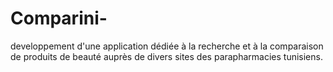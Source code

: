 # Comparini-
developpement d'une application dédiée à la recherche et à la comparaison de produits de beauté auprès de divers sites des parapharmacies tunisiens.

